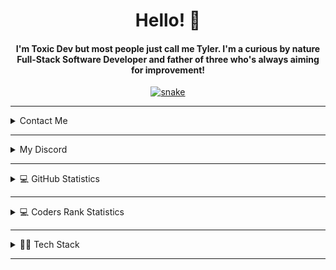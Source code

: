 <div align="center">
    <h1 align="center">Hello! 👋</h1>
    <h4 align="center">I'm <strong>Toxic Dev</strong> but most people just call me <strong>Tyler</strong>. 
      I'm a curious by nature Full-Stack Software Developer and father of three who's always aiming for improvement!</h4>
</div>

<div align="center">
    <a href="https://toxicdev.me">
        <img src="https://github.com/TheRealToxicDev/TheRealToxicDev/blob/output/github-contribution-grid-snake-dark.svg" alt="snake" />
    </a>
</div>

<hr />

<details>
    <summary>Contact Me</summary>
    <div>
        <samp>
            <h2 align="center">💌 You can contact me at:</h2>
            <p align="center">
                <a href="https://www.linkedin.com/in/therealtoxicdev" target="blank">
                    <img src="https://img.shields.io/badge/linkedin-%833AB4.svg?style=for-the-badge&logo=linkedin&logoColor=white" height="30" />
                </a>
                <a href="https://twitter.com/therealtoxicdev" target="blank">
                    <img src="https://img.shields.io/badge/twitter-%231DA1F2.svg?style=for-the-badge&logo=twitter&logoColor=white" height="30" />
                </a>
                <a href="https://instagram.com/therealtoxicdev" target="blank">
                    <img src="https://img.shields.io/badge/instagram-%C13584.svg?style=for-the-badge&logo=instagram&logoColor=white" height="30" />
                </a>
                <a href="https://ko-fi.com/therealtoxicdev" target="blank">
                    <img src="https://img.shields.io/badge/kofi-%231DA1F2.svg?style=for-the-badge&logo=kofi&logoColor=white" height="30" />
                </a>
                <a href="https://toxicdev.me" target="blank">
                    <img src="https://img.shields.io/badge/my_website-%215d6e.svg?style=for-the-badge&logo=http&logoColor=white" height="30" />
                </a>
            </p>
        </samp>
    </div>
</details>

<hr />

<details>
    <summary>My Discord</summary>
    <div>
        <samp>
            <h2 align="center">My discord profile:</h2>
            <p align="center">
                <a href="https://discord.com/users/510065483693817867">
                  <img src="https://lanyard-profile-readme.vercel.app/api/510065483693817867?bg=0C0032" alt="Discord Profile"/>
                </a>
            </p>
        </samp>
    </div>
</details>

<hr />

<details>
  <summary>💻 GitHub Statistics</summary>
    <div>
        <h2 align="center">📊 They might be bad!</h2>
        <br />
        <p align="center">
            <a href="https://github.com/TheRealToxicDev">
                <img src="https://github-readme-streak-stats.herokuapp.com?user=TheRealToxicDev&theme=dark&hide_border=true&border_radius=10" />
            </a>
        </p>
        <p align="center">
            <a href="https://github.com/TheRealToxicDev">
                <img width="49.5%" src="https://github-readme-stats.vercel.app/api?username=TheRealToxicDev&show_icons=true&count_private=true&theme=react&hide_border=true&bg_color=0D1117" />
                <img width="49.5%" src="https://github-readme-activity-graph.cyclic.app/graph?username=TheRealToxicDev&bg_color=0D1117&color=5BCDEC&line=5BCDEC&point=FFFFFF&hide_border=true" />
            </a>
        </p>
    </div>
</details>

<hr />

<details>
  <summary>💻 Coders Rank Statistics</summary>
    <div>
        <h2 align="center">📊 Are they bad?</h2>
        <br />
        <p align="center">
            <a href="https://profile.codersrank.io/user/therealtoxicdev">
                <img src="https://cr-ss-service.azurewebsites.net/api/ScreenShot?widget=summary&username=therealtoxicdev" />
            </a>
        </p>
    </div>
</details>

<hr />

<details>
    <summary>👨‍💻 Tech Stack</summary>
    <div>
        <h2 align="center"> ⚙️ Technologies I use </h2>
        <img src="https://skillicons.dev/icons?i=html,css,javascript,c,cpp,tailwindcss,nextjs,react,github,mongodb,github,linkedin,nodejs,git,express,vue,python,linux,gatsby,heroku,java,aftereffects,angular,atom,bash,blender,bootstrap,c,cmake,cpp,cs,css,cloudflare,codepen,devto,discord,discordbots,docker,dotnet,figma,firebase,git,gitlab,github,golang,graphql,html,kotlin,laravel,lua,markdown,materialui,mysql,netlify,nginx,nuxtjs,php,photoshop,postgresql,powershell,redis,redux,regex,ruby,sentry,sequelize,supabase,twitter,typescript,unity,unrealengine,vscode,vercel,visualstudio,webflow,webassembly,webpack&theme=dark" />
    </div>
</details>

<hr />


